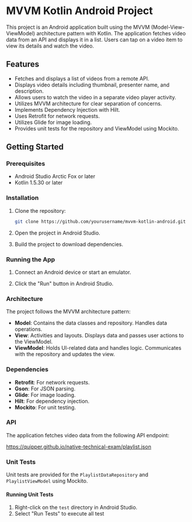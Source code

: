 # MVVM Kotlin Android Project

This project is an Android application built using the MVVM (Model-View-ViewModel) architecture pattern with Kotlin. The application fetches video data from an API and displays it in a list. Users 
can tap on a video item to view its details and watch the video.

## Features

- Fetches and displays a list of videos from a remote API.
- Displays video details including thumbnail, presenter name, and description.
- Allows users to watch the video in a separate video player activity.
- Utilizes MVVM architecture for clear separation of concerns.
- Implements Dependency Injection with Hilt.
- Uses Retrofit for network requests.
- Utilizes Glide for image loading.
- Provides unit tests for the repository and ViewModel using Mockito.

## Getting Started

### Prerequisites

- Android Studio Arctic Fox or later
- Kotlin 1.5.30 or later

### Installation

1. Clone the repository:
    ```sh
    git clone https://github.com/yourusername/mvvm-kotlin-android.git
    ```
2. Open the project in Android Studio.

3. Build the project to download dependencies.

### Running the App

1. Connect an Android device or start an emulator.

2. Click the "Run" button in Android Studio.

### Architecture

The project follows the MVVM architecture pattern:

- **Model**: Contains the data classes and repository. Handles data operations.
- **View**: Activities and layouts. Displays data and passes user actions to the ViewModel.
- **ViewModel**: Holds UI-related data and handles logic. Communicates with the repository and updates the view.

### Dependencies

- **Retrofit**: For network requests.
- **Gson**: For JSON parsing.
- **Glide**: For image loading.
- **Hilt**: For dependency injection.
- **Mockito**: For unit testing.

### API

The application fetches video data from the following API endpoint:

https://quipper.github.io/native-technical-exam/playlist.json

### Unit Tests

Unit tests are provided for the `PlaylistDataRepository` and `PlaylistViewModel` using Mockito.

#### Running Unit Tests

1. Right-click on the `test` directory in Android Studio.
2. Select "Run Tests" to execute all test
